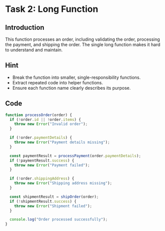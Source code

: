 # Task 2: Long Function

## Introduction

This function processes an order, including validating the order, processing the payment, and shipping the order. The single long function makes it hard to understand and maintain.

## Hint

- Break the function into smaller, single-responsibility functions.
- Extract repeated code into helper functions.
- Ensure each function name clearly describes its purpose.

## Code

```javascript
function processOrder(order) {
  if (!order.id || !order.items) {
    throw new Error("Invalid order");
  }

  if (!order.paymentDetails) {
    throw new Error("Payment details missing");
  }

  const paymentResult = processPayment(order.paymentDetails);
  if (!paymentResult.success) {
    throw new Error("Payment failed");
  }

  if (!order.shippingAddress) {
    throw new Error("Shipping address missing");
  }

  const shipmentResult = shipOrder(order);
  if (!shipmentResult.success) {
    throw new Error("Shipment failed");
  }

  console.log("Order processed successfully");
}
```
